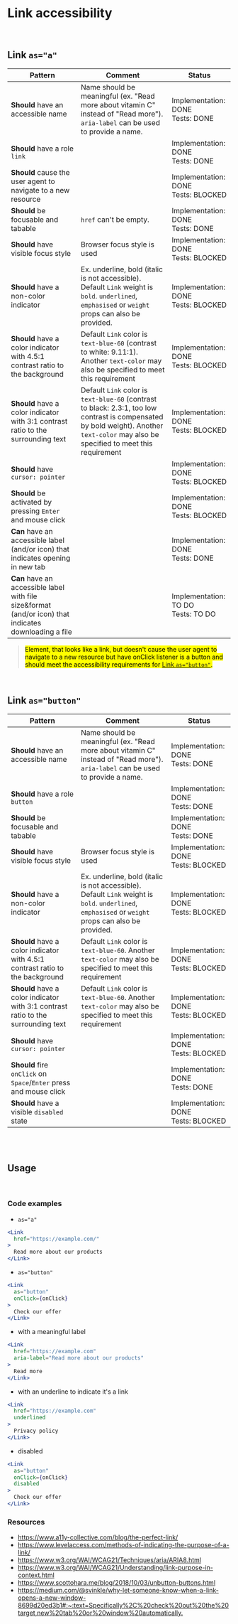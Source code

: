 # Link accessibility

<br/>

## Link `as="a"`

| Pattern                                                                                                | Comment                                                                                                                                                                                | Status                                   |
| ------------------------------------------------------------------------------------------------------ | -------------------------------------------------------------------------------------------------------------------------------------------------------------------------------------- | ---------------------------------------- |
| **Should** have an accessible name                                                                     | Name should be meaningful (ex. "Read more about vitamin C" instead of "Read more"). `aria-label` can be used to provide a name.                                                        | Implementation: DONE<br />Tests: DONE    |
| **Should** have a role `link`                                                                          |                                                                                                                                                                                        | Implementation: DONE<br />Tests: DONE    |
| **Should** cause the user agent to navigate to a new resource                                          |                                                                                                                                                                                        | Implementation: DONE<br />Tests: BLOCKED |
| **Should** be focusable and tabable                                                                    | `href` can't be empty.                                                                                                                                                                 | Implementation: DONE<br />Tests: DONE    |
| **Should** have visible focus style                                                                    | Browser focus style is used                                                                                                                                                            | Implementation: DONE<br />Tests: BLOCKED |
| **Should** have a non-color indicator                                                                  | Ex. underline, bold (italic is not accessible). Default `Link` weight is `bold`. `underlined`, `emphasised` or `weight` props can also be provided.                                    | Implementation: DONE<br />Tests: BLOCKED |
| **Should** have a color indicator with 4.5:1 contrast ratio to the background                          | Default `Link` color is `text-blue-60` (contrast to white: 9.11:1). Another `text-color` may also be specified to meet this requirement                                                | Implementation: DONE<br />Tests: BLOCKED |
| **Should** have a color indicator with 3:1 contrast ratio to the surrounding text                      | Default `Link` color is `text-blue-60` (contrast to black: 2.3:1, too low contrast is compensated by bold weight). Another `text-color` may also be specified to meet this requirement | Implementation: DONE<br />Tests: BLOCKED |
| **Should** have `cursor: pointer`                                                                      |                                                                                                                                                                                        | Implementation: DONE<br />Tests: BLOCKED |
| **Should** be activated by pressing `Enter` and mouse click                                            |                                                                                                                                                                                        | Implementation: DONE<br />Tests: BLOCKED |
| **Can** have an accessible label (and/or icon) that indicates opening in new tab                       |                                                                                                                                                                                        | Implementation: DONE<br />Tests: DONE    |
| **Can** have an accessible label with file size&format (and/or icon) that indicates downloading a file |                                                                                                                                                                                        | Implementation: TO DO<br />Tests: TO DO  |

> <mark>Element, that looks like a link, but doesn't cause the user agent to navigate to a new resource but have onClick listener is a button and should meet the accessibility requirements for [Link `as="button"`](#link-asbutton).</mark>

<br/>

## Link `as="button"`

| Pattern                                                                           | Comment                                                                                                                                             | Status                                   |
| --------------------------------------------------------------------------------- | --------------------------------------------------------------------------------------------------------------------------------------------------- | ---------------------------------------- |
| **Should** have an accessible name                                                | Name should be meaningful (ex. "Read more about vitamin C" instead of "Read more"). `aria-label` can be used to provide a name.                     | Implementation: DONE<br />Tests: DONE    |
| **Should** have a role `button`                                                   |                                                                                                                                                     | Implementation: DONE<br />Tests: DONE    |
| **Should** be focusable and tabable                                               |                                                                                                                                                     | Implementation: DONE<br />Tests: DONE    |
| **Should** have visible focus style                                               | Browser focus style is used                                                                                                                         | Implementation: DONE<br />Tests: BLOCKED |
| **Should** have a non-color indicator                                             | Ex. underline, bold (italic is not accessible). Default `Link` weight is `bold`. `underlined`, `emphasised` or `weight` props can also be provided. | Implementation: DONE<br />Tests: BLOCKED |
| **Should** have a color indicator with 4.5:1 contrast ratio to the background     | Default `Link` color is `text-blue-60`. Another `text-color` may also be specified to meet this requirement                                         | Implementation: DONE<br />Tests: BLOCKED |
| **Should** have a color indicator with 3:1 contrast ratio to the surrounding text | Default `Link` color is `text-blue-60`. Another `text-color` may also be specified to meet this requirement                                         | Implementation: DONE<br />Tests: BLOCKED |
| **Should** have `cursor: pointer`                                                 |                                                                                                                                                     | Implementation: DONE<br />Tests: BLOCKED |
| **Should** fire `onClick` on `Space`/`Enter` press and mouse click                |                                                                                                                                                     | Implementation: DONE<br />Tests: DONE    |
| **Should** have a visible `disabled` state                                        |                                                                                                                                                     | Implementation: DONE<br />Tests: BLOCKED |

<br/>
<br/>

## Usage

<br/>

### Code examples

- `as="a"`

<!-- prettier-ignore -->
```jsx
<Link
  href="https://example.com/"
>
  Read more about our products
</Link>
```

- `as="button"`

<!-- prettier-ignore -->
```jsx
<Link
  as="button"
  onClick={onClick}
>
  Check our offer
</Link>
```

- with a meaningful label

<!-- prettier-ignore -->
```jsx
<Link
  href="https://example.com"
  aria-label="Read more about our products"
>
  Read more
</Link>
```

- with an underline to indicate it's a link

<!-- prettier-ignore -->
```jsx
<Link
  href="https://example.com"
  underlined
>
  Privacy policy
</Link>
```

- disabled

<!-- prettier-ignore -->
```jsx
<Link
  as="button"
  onClick={onClick}
  disabled
>
  Check our offer
</Link>
```

### Resources

- <https://www.a11y-collective.com/blog/the-perfect-link/>
- <https://www.levelaccess.com/methods-of-indicating-the-purpose-of-a-link/>
- <https://www.w3.org/WAI/WCAG21/Techniques/aria/ARIA8.html>
- <https://www.w3.org/WAI/WCAG21/Understanding/link-purpose-in-context.html>
- <https://www.scottohara.me/blog/2018/10/03/unbutton-buttons.html>
- <https://medium.com/@svinkle/why-let-someone-know-when-a-link-opens-a-new-window-8699d20ed3b1#:~:text=Specifically%2C%20check%20out%20the%20target,new%20tab%20or%20window%20automatically.>
